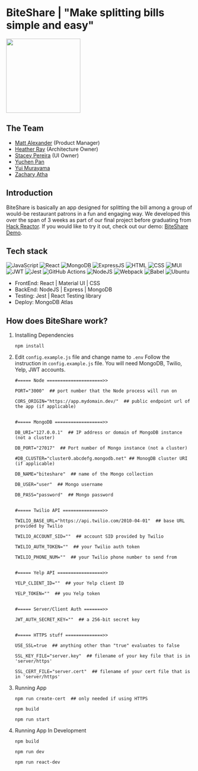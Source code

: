 # BiteShare | "Make splitting bills simple and easy"
<img  src="https://user-images.githubusercontent.com/86500068/217312952-d522520d-0dac-4ab5-97fa-19c453df08fd.png"  width="200"  height="200" />

## The Team
- [Matt Alexander](https://github.com/malexander6) (Product Manager)
- [Heather Ray](https://github.com/bubsinthemountains) (Architecture Owner)
- [Stacey Pereira](https://github.com/staceypereira1) (UI Owner)
- [Yuchen Pan](https://github.com/pyc0422)
- [Yui Murayama](https://github.com/Yui1002)
- [Zachary Atha](https://github.com/zacharyatha)

## Introduction
BiteShare is basically an app designed for splitting the bill among a group of would-be restaurant patrons in a fun and engaging way. We developed this over the span of 3 weeks as part of our final project before graduating from [Hack Reactor](https://www.hackreactor.com/). If you would like to try it out, check out our demo: [BiteShare Demo](https://biteshare.ecitytech.net).

## Tech stack
![JavaScript](https://img.shields.io/badge/JavaScript-323330?style=for-the-badge&logo=javascript&logoColor=F7DF1E)
![React](https://img.shields.io/badge/React-20232A?style=for-the-badge&logo=react&logoColor=61DAFB)
![MongoDB](https://img.shields.io/badge/MongoDB-4EA94B?style=for-the-badge&logo=mongodb&logoColor=white)
![ExpressJS](https://img.shields.io/badge/Express.js-000000?style=for-the-badge&logo=express&logoColor=white)
![HTML](https://img.shields.io/badge/HTML5-E34F26?style=for-the-badge&logo=html5&logoColor=white)
![CSS](https://img.shields.io/badge/CSS3-1572B6?style=for-the-badge&logo=css3&logoColor=white)
![MUI](https://img.shields.io/badge/Material%20UI-007FFF?style=for-the-badge&logo=mui&logoColor=white)
![JWT](https://img.shields.io/badge/JWT-000000?style=for-the-badge&logo=JSON%20web%20tokens&logoColor=white)
![Jest](https://img.shields.io/badge/Jest-C21325?style=for-the-badge&logo=jest&logoColor=white)
![GitHub Actions](https://img.shields.io/badge/GitHub_Actions-2088FF?style=for-the-badge&logo=github-actions&logoColor=white)
![NodeJS](https://img.shields.io/badge/Node.js-339933?style=for-the-badge&logo=nodedotjs&logoColor=white)
![Webpack](https://img.shields.io/badge/Webpack-8DD6F9?style=for-the-badge&logo=Webpack&logoColor=white)
![Babel](https://img.shields.io/badge/Babel-F9DC3E?style=for-the-badge&logo=babel&logoColor=white)
![Ubuntu](https://img.shields.io/badge/Ubuntu-E95420?style=for-the-badge&logo=ubuntu&logoColor=white)
- FrontEnd: React | Material UI | CSS
- BackEnd: NodeJS | Express | MongoDB
- Testing: Jest | React Testing library
- Deploy: MongoDB Atlas

## How does BiteShare work?
1.  Installing Dependencies
    ```
    npm install
    ```

2.  Edit `config.example.js` file and change name to `.env`
    Follow the instruction in `config.example.js` file. You will need MongoDB, Twilio, Yelp, JWT accounts.
    ```
    #===== Node =====================>>
    
    PORT="3000"  ## port number that the Node process will run on
    
    CORS_ORIGIN="https://app.mydomain.dev/"  ## public endpoint url of the app (if applicable)
    
    
    #===== MongoDB ==================>>
    
    DB_URI="127.0.0.1"  ## IP address or domain of MongoDB instance (not a cluster)
    
    DB_PORT="27017"  ## Port number of Mongo instance (not a cluster)
    
    #DB_CLUSTER="cluster0.abcdefg.mongodb.net" ## MonogDB cluster URI (if applicable)
    
    DB_NAME="biteshare"  ## name of the Mongo collection
    
    DB_USER="user"  ## Mongo username
    
    DB_PASS="password"  ## Mongo password
    
    
    #===== Twilio API ===============>>
    
    TWILIO_BASE_URL="https://api.twilio.com/2010-04-01"  ## base URL provided by Twilio
    
    TWILIO_ACCOUNT_SID=""  ## account SID provided by Twilio
    
    TWILIO_AUTH_TOKEN=""  ## your Twilio auth token
    
    TWILIO_PHONE_NUM=""  ## your Twilio phone number to send from
    
    
    #===== Yelp API =================>>
    
    YELP_CLIENT_ID=""  ## your Yelp client ID
    
    YELP_TOKEN=""  ## you Yelp token
    
    
    #===== Server/Client Auth =======>>
    
    JWT_AUTH_SECRET_KEY=""  ## a 256-bit secret key
    
    
    #===== HTTPS stuff ==============>>
    
    USE_SSL=true  ## anything other than "true" evaluates to false
    
    SSL_KEY_FILE="server.key"  ## filename of your key file that is in 'server/https'
    
    SSL_CERT_FILE="server.cert"  ## filename of your cert file that is in 'server/https'
    ```

3.  Running App
    ```
    npm run create-cert  ## only needed if using HTTPS
    
    npm build
    
    npm run start
    ```

4.  Running App In Development
    ```
    npm build
    
    npm run dev
    
    npm run react-dev
    ```
